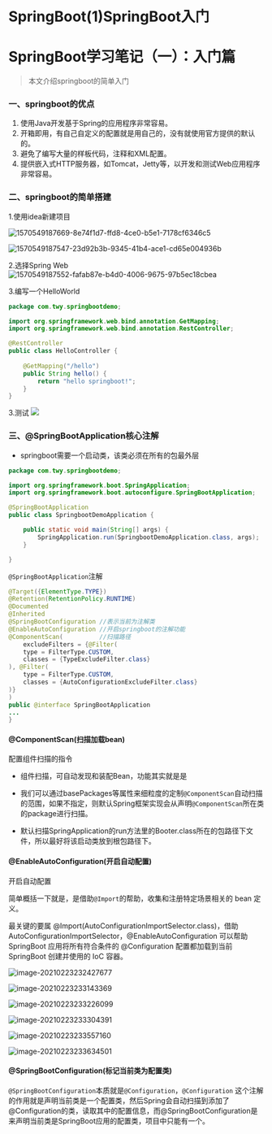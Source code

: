 # SpringBoot(1)SpringBoot入门

# SpringBoot学习笔记（一）：入门篇

> 本文介绍springboot的简单入门

### 一、springboot的优点

1. 使用Java开发基于Spring的应用程序非常容易。
2. 开箱即用，有自己自定义的配置就是用自己的，没有就使用官方提供的默认的。
3. 避免了编写大量的样板代码，注释和XML配置。
3. 提供嵌入式HTTP服务器，如Tomcat，Jetty等，以开发和测试Web应用程序非常容易。

### 二、springboot的简单搭建
1.使用idea新建项目

![1570549187669-8e74f1d7-ffd8-4ce0-b5e1-7178cf6346c5](https://image-twy2018.oss-cn-hangzhou.aliyuncs.com/note/1570549187669-8e74f1d7-ffd8-4ce0-b5e1-7178cf6346c5.jpeg)

![1570549187547-23d92b3b-9345-41b4-ace1-cd65e004936b](https://image-twy2018.oss-cn-hangzhou.aliyuncs.com/note/1570549187547-23d92b3b-9345-41b4-ace1-cd65e004936b.jpeg)

2.选择Spring Web
![1570549187552-fafab87e-b4d0-4006-9675-97b5ec18cbea](https://image-twy2018.oss-cn-hangzhou.aliyuncs.com/note/1570549187552-fafab87e-b4d0-4006-9675-97b5ec18cbea.jpeg)

3.编写一个HelloWorld

```java
package com.twy.springbootdemo;

import org.springframework.web.bind.annotation.GetMapping;
import org.springframework.web.bind.annotation.RestController;

@RestController
public class HelloController {
    
    @GetMapping("/hello")
    public String hello() {
        return "hello springboot!";
    }
}
```

3.测试
![](https://image-twy2018.oss-cn-hangzhou.aliyuncs.com/note/1570549187719-c5a4b18f-3bf0-4ed5-bf6f-336812551d89.jpeg)

### 三、@SpringBootApplication核心注解


- springboot需要一个启动类，该类必须在所有的包最外层

```java
package com.twy.springbootdemo;

import org.springframework.boot.SpringApplication;
import org.springframework.boot.autoconfigure.SpringBootApplication;

@SpringBootApplication
public class SpringbootDemoApplication {

    public static void main(String[] args) {
        SpringApplication.run(SpringbootDemoApplication.class, args);
    }

}
```

`@SpringBootApplication`注解


```java
@Target({ElementType.TYPE})
@Retention(RetentionPolicy.RUNTIME)
@Documented
@Inherited				 
@SpringBootConfiguration //表示当前为注解类
@EnableAutoConfiguration //开启springboot的注解功能
@ComponentScan(			 //扫描路径
    excludeFilters = {@Filter(
    type = FilterType.CUSTOM,
    classes = {TypeExcludeFilter.class}
), @Filter(
    type = FilterType.CUSTOM,
    classes = {AutoConfigurationExcludeFilter.class}
)}
)
public @interface SpringBootApplication 
...
}
```

#### @ComponentScan(扫描加载bean)

配置组件扫描的指令

- 组件扫描，可自动发现和装配Bean，功能其实就是是

- 我们可以通过basePackages等属性来细粒度的定制`@ComponentScan`自动扫描的范围，如果不指定，则默认Spring框架实现会从声明`@ComponentScan`所在类的package进行扫描。

- 默认扫描SpringApplication的run方法里的Booter.class所在的包路径下文件，所以最好将该启动类放到根包路径下。

#### @EnableAutoConfiguration(开启自动配置)

开启自动配置

简单概括一下就是，是借助`@Import`的帮助，收集和注册特定场景相关的 bean 定义。

最关键的要属 @Import(AutoConfigurationImportSelector.class)，借助 AutoConfigurationImportSelector，@EnableAutoConfiguration 可以帮助 SpringBoot 应用将所有符合条件的 @Configuration 配置都加载到当前 SpringBoot 创建并使用的 IoC 容器。

![image-20210223232427677](https://image-twy2018.oss-cn-hangzhou.aliyuncs.com/note/image-20210223232427677.png)

![image-20210223233143369](https://image-twy2018.oss-cn-hangzhou.aliyuncs.com/note/image-20210223233143369.png)

![image-20210223233226099](https://image-twy2018.oss-cn-hangzhou.aliyuncs.com/note/image-20210223233226099.png)

![image-20210223233304391](https://image-twy2018.oss-cn-hangzhou.aliyuncs.com/note/image-20210223233304391.png)

![image-20210223233557160](https://image-twy2018.oss-cn-hangzhou.aliyuncs.com/note/image-20210223233557160.png)

![image-20210223233634501](https://image-twy2018.oss-cn-hangzhou.aliyuncs.com/note/image-20210223233634501.png)

#### @SpringBootConfiguration(标记当前类为配置类)

`@SpringBootConfiguration`本质就是`@Configuration`，`@Configuration` 这个注解的作用就是声明当前类是一个配置类，然后Spring会自动扫描到添加了@Configuration的类，读取其中的配置信息，而@SpringBootConfiguration是来声明当前类是SpringBoot应用的配置类，项目中只能有一个。




